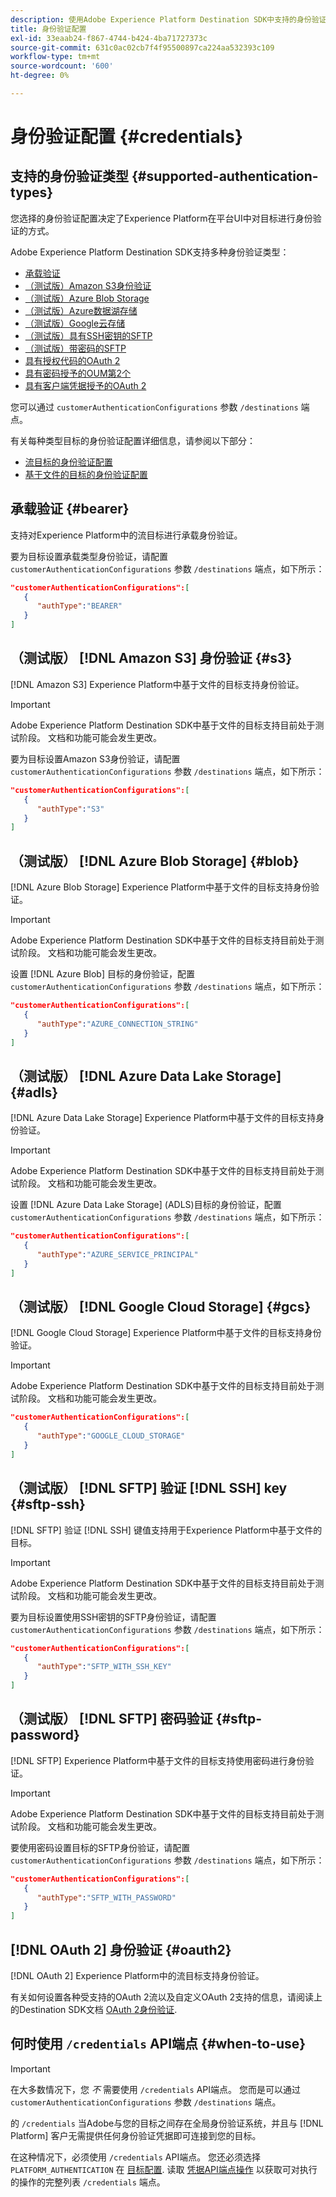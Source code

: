 ```yaml
---
description: 使用Adobe Experience Platform Destination SDK中支持的身份验证配置来验证用户并将数据激活到目标端点。
title: 身份验证配置
exl-id: 33eaab24-f867-4744-b424-4ba71727373c
source-git-commit: 631c0ac02cb7f4f95500897ca224aa532393c109
workflow-type: tm+mt
source-wordcount: '600'
ht-degree: 0%

---
```


# 身份验证配置 {#credentials}

## 支持的身份验证类型 {#supported-authentication-types}

您选择的身份验证配置决定了Experience Platform在平台UI中对目标进行身份验证的方式。

Adobe Experience Platform Destination SDK支持多种身份验证类型：

* [承载验证](#bearer)
* [（测试版）Amazon S3身份验证](#s3)
* [（测试版）Azure Blob Storage](#blob)
* [（测试版）Azure数据湖存储](#adls)
* [（测试版）Google云存储](#gcs)
* [（测试版）具有SSH密钥的SFTP](#sftp-ssh)
* [（测试版）带密码的SFTP](#sftp-password)
* [具有授权代码的OAuth 2](#oauth2)
* [具有密码授予的OUM第2个](#oauth2)
* [具有客户端凭据授予的OAuth 2](#oauth2)

您可以通过 `customerAuthenticationConfigurations` 参数 `/destinations` 端点。

有关每种类型目标的身份验证配置详细信息，请参阅以下部分：

* [流目标的身份验证配置](destination-configuration.md#customer-authentication-configurations)
* [基于文件的目标的身份验证配置](file-based-destination-configuration.md#customer-authentication-configurations)

## 承载验证 {#bearer}

支持对Experience Platform中的流目标进行承载身份验证。

要为目标设置承载类型身份验证，请配置 `customerAuthenticationConfigurations` 参数 `/destinations` 端点，如下所示：

```json
"customerAuthenticationConfigurations":[
   {
      "authType":"BEARER"
   }
]
```

## （测试版） [!DNL Amazon S3] 身份验证 {#s3}

[!DNL Amazon S3] Experience Platform中基于文件的目标支持身份验证。

>[!IMPORTANT]
>
>Adobe Experience Platform Destination SDK中基于文件的目标支持目前处于测试阶段。 文档和功能可能会发生更改。

要为目标设置Amazon S3身份验证，请配置 `customerAuthenticationConfigurations` 参数 `/destinations` 端点，如下所示：

```json
"customerAuthenticationConfigurations":[
   {
      "authType":"S3"
   }
]
```

## （测试版） [!DNL Azure Blob Storage] {#blob}

[!DNL Azure Blob Storage] Experience Platform中基于文件的目标支持身份验证。

>[!IMPORTANT]
>
>Adobe Experience Platform Destination SDK中基于文件的目标支持目前处于测试阶段。 文档和功能可能会发生更改。

设置 [!DNL Azure Blob] 目标的身份验证，配置 `customerAuthenticationConfigurations` 参数 `/destinations` 端点，如下所示：

```json
"customerAuthenticationConfigurations":[
   {
      "authType":"AZURE_CONNECTION_STRING"
   }
]
```

## （测试版） [!DNL Azure Data Lake Storage] {#adls}

[!DNL Azure Data Lake Storage] Experience Platform中基于文件的目标支持身份验证。

>[!IMPORTANT]
>
>Adobe Experience Platform Destination SDK中基于文件的目标支持目前处于测试阶段。 文档和功能可能会发生更改。

设置 [!DNL Azure Data Lake Storage] (ADLS)目标的身份验证，配置 `customerAuthenticationConfigurations` 参数 `/destinations` 端点，如下所示：

```json
"customerAuthenticationConfigurations":[
   {
      "authType":"AZURE_SERVICE_PRINCIPAL"
   }
]
```

## （测试版） [!DNL Google Cloud Storage] {#gcs}

[!DNL Google Cloud Storage] Experience Platform中基于文件的目标支持身份验证。

>[!IMPORTANT]
>
>Adobe Experience Platform Destination SDK中基于文件的目标支持目前处于测试阶段。 文档和功能可能会发生更改。

```json
"customerAuthenticationConfigurations":[
   {
      "authType":"GOOGLE_CLOUD_STORAGE"
   }
]
```


## （测试版） [!DNL SFTP] 验证 [!DNL SSH] key {#sftp-ssh}

[!DNL SFTP] 验证 [!DNL SSH] 键值支持用于Experience Platform中基于文件的目标。

>[!IMPORTANT]
>
>Adobe Experience Platform Destination SDK中基于文件的目标支持目前处于测试阶段。 文档和功能可能会发生更改。

要为目标设置使用SSH密钥的SFTP身份验证，请配置 `customerAuthenticationConfigurations` 参数 `/destinations` 端点，如下所示：

```json
"customerAuthenticationConfigurations":[
   {
      "authType":"SFTP_WITH_SSH_KEY"
   }
]
```

## （测试版） [!DNL SFTP] 密码验证 {#sftp-password}

[!DNL SFTP] Experience Platform中基于文件的目标支持使用密码进行身份验证。

>[!IMPORTANT]
>
>Adobe Experience Platform Destination SDK中基于文件的目标支持目前处于测试阶段。 文档和功能可能会发生更改。

要使用密码设置目标的SFTP身份验证，请配置 `customerAuthenticationConfigurations` 参数 `/destinations` 端点，如下所示：

```json
"customerAuthenticationConfigurations":[
   {
      "authType":"SFTP_WITH_PASSWORD"
   }
]
```

## [!DNL OAuth 2] 身份验证 {#oauth2}

[!DNL OAuth 2] Experience Platform中的流目标支持身份验证。

有关如何设置各种受支持的OAuth 2流以及自定义OAuth 2支持的信息，请阅读上的Destination SDK文档 [OAuth 2身份验证](./oauth2-authentication.md).


## 何时使用 `/credentials` API端点 {#when-to-use}

>[!IMPORTANT]
>
>在大多数情况下，您 *不* 需要使用 `/credentials` API端点。 您而是可以通过 `customerAuthenticationConfigurations` 参数 `/destinations` 端点。

的 `/credentials` 当Adobe与您的目标之间存在全局身份验证系统，并且与 [!DNL Platform] 客户无需提供任何身份验证凭据即可连接到您的目标。

在这种情况下，必须使用 `/credentials` API端点。 您还必须选择 `PLATFORM_AUTHENTICATION` 在 [目标配置](./destination-configuration.md#destination-delivery). 读取 [凭据API端点操作](./credentials-configuration-api.md) 以获取可对执行的操作的完整列表 `/credentials` 端点。
